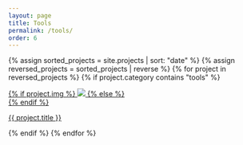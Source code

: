 ```yaml
---
layout: page
title: Tools
permalink: /tools/
order: 6
---
```


{% assign sorted_projects = site.projects | sort: "date" %}
{% assign reversed_projects = sorted_projects | reverse %}
{% for project in reversed_projects %}
{% if project.category contains "tools" %}
<div class="project ">
    <div class="thumbnail">
        <a href="{{ site.baseurl }}{{ project.url }}">
        {% if project.img %}
        <img class="thumbnail" src="{{ project.img }}"/>
        {% else %}
        <div class="thumbnail blankbox"></div>
        {% endif %}
        <span>
        </span>
        </a>
    </div>
    <p class="caption"><a href="{{ site.baseurl }}{{ project.url }}">{{ project.title }}</a></p>
</div>
{% endif %}
{% endfor %}
